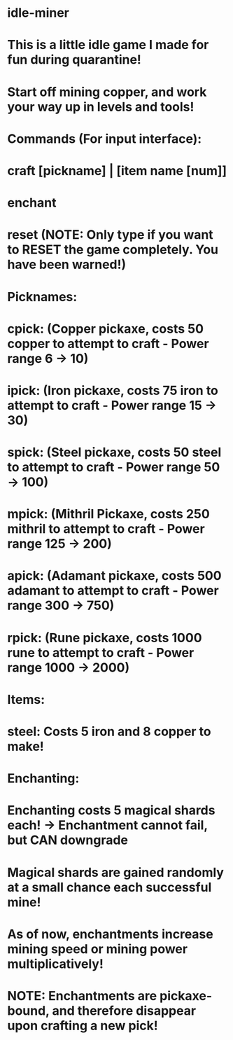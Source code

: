 # idle-miner
# This is a little idle game I made for fun during quarantine!
# Start off mining copper, and work your way up in levels and tools! 
# 
# Commands (For input interface):
#   craft [pickname] | [item name [num]]
#   enchant
#   reset (NOTE: Only type if you want to RESET the game completely. You have been warned!)
# 
# Picknames:
#   cpick: (Copper pickaxe, costs 50 copper to attempt to craft - Power range 6 -> 10)
#   ipick: (Iron pickaxe, costs 75 iron to attempt to craft - Power range 15 -> 30)
#   spick: (Steel pickaxe, costs 50 steel to attempt to craft - Power range 50 -> 100)
#   mpick: (Mithril Pickaxe, costs 250 mithril to attempt to craft - Power range 125 -> 200) 
#   apick: (Adamant pickaxe, costs 500 adamant to attempt to craft - Power range 300 -> 750)
#   rpick: (Rune pickaxe, costs 1000 rune to attempt to craft - Power range 1000 -> 2000) 
# 
# Items:
#   steel: Costs 5 iron and 8 copper to make!
# 
# Enchanting:
#   Enchanting costs 5 magical shards each! -> Enchantment cannot fail, but CAN downgrade
#   Magical shards are gained randomly at a small chance each successful mine!
#   As of now, enchantments increase mining speed or mining power multiplicatively!
#   NOTE: Enchantments are pickaxe-bound, and therefore disappear upon crafting a new pick!

